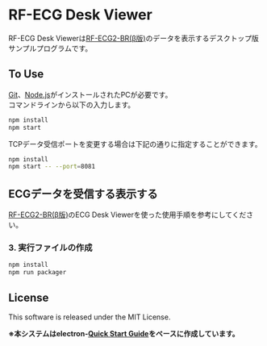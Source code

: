 RF-ECG Desk Viewer
====

RF-ECG Desk Viewerは[RF-ECG2-BR(β版)](http://gm3.jp/rf-ecg-wifi.html)のデータを表示するデスクトップ版サンプルプログラムです。  


## To Use

[Git](https://git-scm.com)、[Node.js](https://nodejs.org/en/download/)がインストールされたPCが必要です。  
コマンドラインから以下の入力します。

```bash
npm install
npm start
```

TCPデータ受信ポートを変更する場合は下記の通りに指定することができます。

```bash
npm install
npm start -- --port=8081
```
## ECGデータを受信する表示する

[RF-ECG2-BR(β版)](http://gm3.jp/rf-ecg-wifi.html)のECG Desk Viewerを使った使用手順を参考にしてください。

### 3. 実行ファイルの作成
```bash
npm install
npm run packager
```

## License
This software is released under the MIT License.

**※本システムはelectron-[Quick Start Guide](http://electron.atom.io/docs/latest/tutorial/quick-start)をベースに作成しています。**